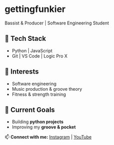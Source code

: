 # gettingfunkier

Bassist & Producer | Software Engineering Student

## 🔧 Tech Stack  
- Python | JavaScript  
- Git | VS Code | Logic Pro X  

## 📌 Interests  
- Software engineering  
- Music production & groove theory  
- Fitness & strength training  

## 🎯 Current Goals  
- Building **python projects**
- Improving my **groove & pocket**  

📫 **Connect with me:** [Instagram](#) | [YouTube](#)  